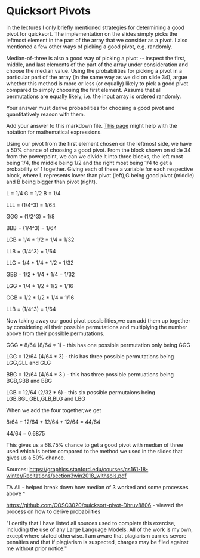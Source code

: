 # Quicksort Pivots

in the lectures I only briefly mentioned strategies for determining a good pivot
for quicksort. The implementation on the slides simply picks the leftmost
element in the part of the array that we consider as a pivot. I also mentioned a
few other ways of picking a good pivot, e.g. randomly.

Median-of-three is also a good way of picking a pivot -- inspect the first,
middle, and last elements of the part of the array under consideration and
choose the median value. Using the probabilities for picking a pivot in a
particular part of the array (in the same way as we did on slide 34), argue
whether this method is more or less (or equally) likely to pick a good pivot
compared to simply choosing the first element. Assume that all permutations are
equally likely, i.e. the input array is ordered randomly.

Your answer must derive probabilities for choosing a good pivot and
quantitatively reason with them.

Add your answer to this markdown file. [This
page](https://docs.github.com/en/get-started/writing-on-github/working-with-advanced-formatting/writing-mathematical-expressions)
might help with the notation for mathematical expressions.


Using our pivot from the first element chosen on the leftmost side, we have a 50% chance of choosing a good pivot. From the block shown on slide 34 from the powerpoint, we can we divide it into three blocks, the left most being 1/4, the middle being 1/2 and the right most being 1/4 to get a probability of 1 together. Giving each of these a variable for each respective block, where L represents lower than pivot (left),G being good pivot (middle) and B being bigger than pivot (right). 

L = 1/4
G = 1/2
B = 1/4


LLL = (1/4^3) = 1/64

GGG = (1/2^3) = 1/8

BBB = (1/4^3) = 1/64 

LGB = 1/4 * 1/2 * 1/4 = 1/32

LLB = (1/4^3) = 1/64 

LLG = 1/4 * 1/4 * 1/2 = 1/32

GBB = 1/2 * 1/4 * 1/4 = 1/32

LGG = 1/4 * 1/2 * 1/2 = 1/16 

GGB = 1/2 * 1/2 * 1/4 = 1/16

LLB = (1/4^3) = 1/64

Now taking away our good pivot possibilities,we can add them up together by considering all their possible permutations and multiplying the number above from their possible permutations. 

GGG = 8/64 (8/64 * 1) - this has one possible permutation only being GGG 

LGG = 12/64 (4/64 * 3) - this has three possible permutations being LGG,GLL and GLG

BBG = 12/64 (4/64 * 3 ) -  this has three possible permuations being BGB,GBB and BBG

LGB = 12/64 (2/32 * 6) - this six possible permutaions being LGB,BGL,GBL,GLB,BLG and LBG 

When we add the four together,we get 

8/64 + 12/64 + 12/64 + 12/64 = 44/64

44/64 = 0.6875

This gives us a 68.75% chance to get a good pivot with median of three used which is better compared to the method we used in the slides that gives us a 50% chance. 








Sources: 
https://graphics.stanford.edu/courses/cs161-18-winter/Recitations/section3win2018_withsols.pdf  

TA Ali - helped break down how median of 3 worked and some processes above ^


https://github.com/COSC3020/quicksort-pivot-Dhruv8806 -  viewed the process on how to derive probabilities 


"I certify that I have listed all sources used to complete this exercise, including the use of any Large Language Models. All of the work is my own, except where stated otherwise. I am aware that plagiarism carries severe penalties and that if plagiarism is suspected, charges may be filed against me without prior notice."

